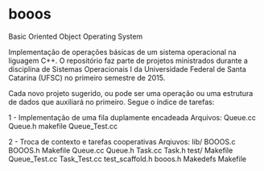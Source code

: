 # booos
Basic Oriented Object Operating System

Implementação de operações básicas de um sistema operacional na liguagem C++. O repositório faz parte de projetos ministrados durante a disciplina de Sistemas Operacionais I da Universidade Federal de Santa Catarina (UFSC) no primeiro semestre de 2015. 

Cada novo projeto sugerido, ou pode ser uma operação ou uma estrutura de dados que auxiliará no primeiro. Segue o índice de tarefas:

1 - Implementação de uma fila duplamente encadeada
	Arquivos:
		Queue.cc
		Queue.h
		makefile
		Queue_Test.cc

2 - Troca de contexto e tarefas cooperativas
	Arqiuvos:
		lib/
			BOOOS.c
			BOOOS.h
			Makefile
			Queue.cc
			Queue.h
			Task.cc
			Task.h
		test/
			Makefile
			Queue_Test.cc
			Task_Test.cc
			test_scaffold.h
		booos.h
		Makedefs
		Makefile
